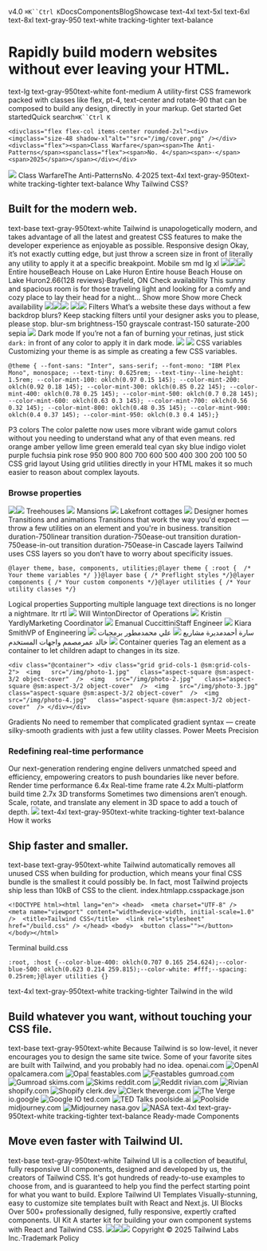 v4.0
`⌘K``Ctrl K`DocsComponentsBlogShowcase
text-4xl text-5xl text-6xl text-8xl text-gray-950 text-white tracking-tighter text-balance
# Rapidly build modern websites without ever leaving your HTML.
text-lg text-gray-950text-white font-medium
A utility-first CSS framework packed with classes like flex, pt-4, text-center and rotate-90 that can be composed to build any design, directly in your markup.
Get started
Get startedQuick search`⌘K``Ctrl K`
```
<divclass="flex flex-col items-center rounded-2xl"><div><imgclass="size-48 shadow-xl"alt=""src="/img/cover.png" /></div><divclass="flex"><span>Class Warfare</span><span>The Anti-Patterns</span><spanclass="flex"><span>No. 4</span><span>·</span><span>2025</span></span></div></div>
```

![](https://tailwindcss.com/_next/static/media/cover.de1997f7.png)
Class WarfareThe Anti-PatternsNo. 4·2025
text-4xl text-gray-950text-white tracking-tighter text-balance
Why Tailwind CSS?
## Built for the modern web.
text-base text-gray-950text-white
Tailwind is unapologetically modern, and takes advantage of all the latest and greatest CSS features to make the developer experience as enjoyable as possible.
Responsive design
Okay, it’s not exactly cutting edge, but just throw a screen size in front of literally any utility to apply it at a specific breakpoint.
Mobile
sm
md
lg
xl
![](https://tailwindcss.com/_next/static/media/responsive-1.fd2e9248.png)![](https://tailwindcss.com/_next/static/media/responsive-2.8cfea49d.png)![](https://tailwindcss.com/_next/static/media/responsive-3.e7467feb.png)
Entire houseBeach House on Lake Huron
Entire house
Beach House on Lake Huron2.66(128 reviews)·Bayfield, ON
Check availability
This sunny and spacious room is for those traveling light and looking for a comfy and cozy place to lay their head for a night... Show more
Show more
Check availability
![](https://tailwindcss.com/_next/static/media/responsive-1.fd2e9248.png)![](https://tailwindcss.com/_next/static/media/responsive-2.8cfea49d.png)![](https://tailwindcss.com/_next/static/media/responsive-3.e7467feb.png)
![](https://tailwindcss.com/_next/static/media/responsive-4.8e943ba2.png)![](https://tailwindcss.com/_next/static/media/responsive-5.660185c2.png)
Filters
What’s a website these days without a few backdrop blurs? Keep stacking filters until your designer asks you to please, please stop.
blur-sm
brightness-150
grayscale
contrast-150
saturate-200
sepia
![](https://tailwindcss.com/_next/static/media/filters.debd0951.png)
Dark mode
If you’re not a fan of burning your retinas, just stick `dark:` in front of any color to apply it in dark mode.
![](https://tailwindcss.com/_next/static/media/dark-mode.light.288405b1.png)
![](https://tailwindcss.com/_next/static/media/dark-mode.dark.7219ba2e.png)
CSS variables
Customizing your theme is as simple as creating a few CSS variables.
```
@theme { --font-sans: "Inter", sans-serif; --font-mono: "IBM Plex Mono", monospace; --text-tiny: 0.625rem; --text-tiny--line-height: 1.5rem; --color-mint-100: oklch(0.97 0.15 145); --color-mint-200: oklch(0.92 0.18 145); --color-mint-300: oklch(0.85 0.22 145); --color-mint-400: oklch(0.78 0.25 145); --color-mint-500: oklch(0.7 0.28 145); --color-mint-600: oklch(0.63 0.3 145); --color-mint-700: oklch(0.56 0.32 145); --color-mint-800: oklch(0.48 0.35 145); --color-mint-900: oklch(0.4 0.37 145); --color-mint-950: oklch(0.3 0.4 145);}
```

P3 colors
The color palette now uses more vibrant wide gamut colors without you needing to understand what any of that even means.
red
orange
amber
yellow
lime
green
emerald
teal
cyan
sky
blue
indigo
violet
purple
fuchsia
pink
rose
950
900
800
700
600
500
400
300
200
100
50
CSS grid layout
Using grid utilities directly in your HTML makes it so much easier to reason about complex layouts.
### Browse properties
![](https://tailwindcss.com/_next/static/media/css-grid-1.d6b88d05.png)![](https://tailwindcss.com/_next/static/media/css-grid-1.mobile.d0afc6a2.png)
Treehouses
![](https://tailwindcss.com/_next/static/media/css-grid-2.d645692f.png)
Mansions
![](https://tailwindcss.com/_next/static/media/css-grid-3.45c4c3d5.png)
Lakefront cottages
![](https://tailwindcss.com/_next/static/media/css-grid-4.308d73d9.png)
Designer homes
Transitions and animations
Transitions that work the way you'd expect — throw a few utilities on an element and you're in business.
transition duration-750linear
transition duration-750ease-out
transition duration-750ease-in-out
transition duration-750ease-in
Cascade layers
Tailwind uses CSS layers so you don’t have to worry about specificity issues.
```
@layer theme, base, components, utilities;@layer theme { :root {  /* Your theme variables */ }}@layer base { /* Preflight styles */}@layer components { /* Your custom components */}@layer utilities { /* Your utility classes */}
```

Logical properties
Supporting multiple language text directions is no longer a nightmare.
ltr
rtl
![](https://tailwindcss.com/_next/static/media/avatar-4.61762eae.png)
Will WintonDirector of Operations
![](https://tailwindcss.com/_next/static/media/avatar-5.80ec4bd6.png)
Kristin YardlyMarketing Coordinator
![](https://tailwindcss.com/_next/static/media/avatar-6.4477a8c2.png)
Emanual CuccittiniStaff Engineer
![](https://tailwindcss.com/_next/static/media/avatar-7.7aeec531.png)
Kiara SmithVP of Engineering
سارة أحمدمديرة مشاريع
![](https://tailwindcss.com/_next/static/media/avatar-1.4512b883.png)
علي محمدمطور برمجيات
![](https://tailwindcss.com/_next/static/media/avatar-2.74328963.png)
خالد عمرمصمم واجهات المستخدم
![](https://tailwindcss.com/_next/static/media/avatar-3.905e2d38.png)
Container queries
Tag an element as a container to let children adapt to changes in its size.
```
<div class="@container"> <div class="grid grid-cols-1 @sm:grid-cols-2">  <img   src="/img/photo-1.jpg"   class="aspect-square @sm:aspect-3/2 object-cover"  />  <img   src="/img/photo-2.jpg"   class="aspect-square @sm:aspect-3/2 object-cover"  />  <img   src="/img/photo-3.jpg"   class="aspect-square @sm:aspect-3/2 object-cover"  />  <img   src="/img/photo-4.jpg"   class="aspect-square @sm:aspect-3/2 object-cover"  /> </div></div>
```

Gradients
No need to remember that complicated gradient syntax — create silky-smooth gradients with just a few utility classes.
Power Meets Precision
### Redefining real-time performance
Our next-generation rendering engine delivers unmatched speed and efficiency, empowering creators to push boundaries like never before.
Render time performance
6.4x
Real-time frame rate
4.2x
Multi-platform build time
2.7x
3D transforms
Sometimes two dimensions aren’t enough. Scale, rotate, and translate any element in 3D space to add a touch of depth.
![](https://tailwindcss.com/_next/static/media/3d-transforms.ebde7a6a.jpeg)
text-4xl text-gray-950text-white tracking-tighter text-balance
How it works
## Ship faster and smaller.
text-base text-gray-950text-white
Tailwind automatically removes all unused CSS when building for production, which means your final CSS bundle is the smallest it could possibly be. In fact, most Tailwind projects ship less than 10kB of CSS to the client.
index.htmlapp.csspackage.json
```
<!DOCTYPE html><html lang="en"> <head>  <meta charset="UTF-8" />  <meta name="viewport" content="width=device-width, initial-scale=1.0" />  <title>Tailwind CSS</title>  <link rel="stylesheet" href="/build.css" /> </head> <body>  <button class=""></button> </body></html>
```

Terminal
build.css
```
:root, :host {--color-blue-400: oklch(0.707 0.165 254.624);--color-blue-500: oklch(0.623 0.214 259.815);--color-white: #fff;--spacing: 0.25rem;}@layer utilities {}
```

text-4xl text-gray-950text-white tracking-tighter
Tailwind in the wild
## Build whatever you want, without touching your CSS file.
text-base text-gray-950text-white
Because Tailwind is so low-level, it never encourages you to design the same site twice. Some of your favorite sites are built with Tailwind, and you probably had no idea.
openai.com
![OpenAI](https://tailwindcss.com/_next/image?url=%2F_next%2Fstatic%2Fmedia%2Fopenai.7382a1a8.png&w=640&q=75)
opalcamera.com
![Opal](https://tailwindcss.com/_next/image?url=%2F_next%2Fstatic%2Fmedia%2Fopal.e71c9d52.png&w=640&q=75)
feastables.com
![Feastables](https://tailwindcss.com/_next/image?url=%2F_next%2Fstatic%2Fmedia%2Ffeastables.d874fae5.png&w=640&q=75)
gumroad.com
![Gumroad](https://tailwindcss.com/_next/image?url=%2F_next%2Fstatic%2Fmedia%2Fgumroad.c0cce34f.png&w=640&q=75)
skims.com
![Skims](https://tailwindcss.com/_next/image?url=%2F_next%2Fstatic%2Fmedia%2Fskims.f2c24417.png&w=640&q=75)
reddit.com
![Reddit](https://tailwindcss.com/_next/image?url=%2F_next%2Fstatic%2Fmedia%2Freddit.407699f3.png&w=640&q=75)
rivian.com
![Rivian](https://tailwindcss.com/_next/image?url=%2F_next%2Fstatic%2Fmedia%2Frivian.63ceefe0.png&w=1080&q=75)
shopify.com
![Shopify](https://tailwindcss.com/_next/image?url=%2F_next%2Fstatic%2Fmedia%2Fshopify.f320205a.png&w=1080&q=75)
clerk.dev
![Clerk](https://tailwindcss.com/_next/image?url=%2F_next%2Fstatic%2Fmedia%2Fclerk.45113e95.png&w=1080&q=75)
theverge.com
![The Verge](https://tailwindcss.com/_next/image?url=%2F_next%2Fstatic%2Fmedia%2Fverge.5758388b.png&w=640&q=75)
io.google
![Google IO](https://tailwindcss.com/_next/image?url=%2F_next%2Fstatic%2Fmedia%2Fgoogleio.cd41475f.png&w=640&q=75)
ted.com
![TED Talks](https://tailwindcss.com/_next/image?url=%2F_next%2Fstatic%2Fmedia%2Fted.8ce01dbc.png&w=640&q=75)
poolside.ai
![Poolside](https://tailwindcss.com/_next/image?url=%2F_next%2Fstatic%2Fmedia%2Fpoolside.a98f917b.png&w=640&q=75)
midjourney.com
![Midjourney](https://tailwindcss.com/_next/image?url=%2F_next%2Fstatic%2Fmedia%2Fmidjourney.99f345b9.png&w=640&q=75)
nasa.gov
![NASA](https://tailwindcss.com/_next/image?url=%2F_next%2Fstatic%2Fmedia%2Fnasa.aa60f22d.png&w=640&q=75)
text-4xl text-gray-950text-white tracking-tighter text-balance
Ready-made Components
## Move even faster with Tailwind UI.
text-base text-gray-950text-white
Tailwind UI is a collection of beautiful, fully responsive UI components, designed and developed by us, the creators of Tailwind CSS. It's got hundreds of ready-to-use examples to choose from, and is guaranteed to help you find the perfect starting point for what you want to build.
Explore Tailwind UI
Templates
Visually-stunning, easy to customize site templates built with React and Next.js.
UI Blocks
Over 500+ professionally designed, fully responsive, expertly crafted components.
UI Kit
A starter kit for building your own component systems with React and Tailwind CSS.
![](https://tailwindcss.com/_next/static/media/templates-col-1.44d582cd.png)![](https://tailwindcss.com/_next/static/media/templates-col-2.9768ca29.png)![](https://tailwindcss.com/_next/static/media/templates-col-3.08018dac.png)
Copyright © 2025 Tailwind Labs Inc.·Trademark Policy
